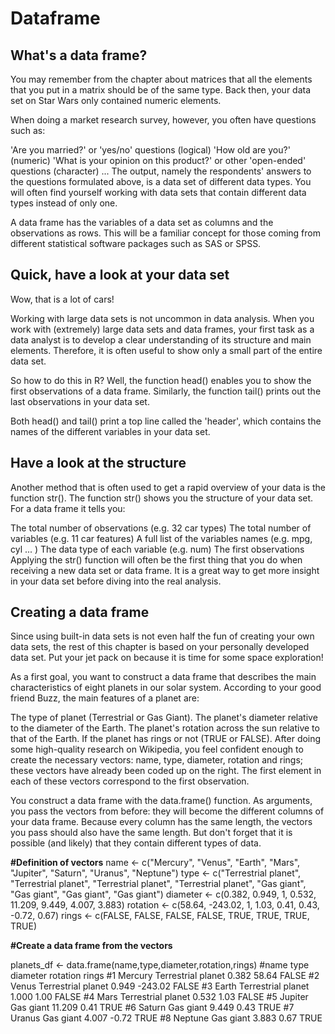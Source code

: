 # Dataframe

## What's a data frame?

You may remember from the chapter about matrices that all the elements that you put in a matrix should be of the same type. Back then, your data set on Star Wars only contained numeric elements.

When doing a market research survey, however, you often have questions such as:

'Are you married?' or 'yes/no' questions (logical)
'How old are you?' (numeric)
'What is your opinion on this product?' or other 'open-ended' questions (character)
...
The output, namely the respondents' answers to the questions formulated above, is a data set of different data types. You will often find yourself working with data sets that contain different data types instead of only one.

A data frame has the variables of a data set as columns and the observations as rows. This will be a familiar concept for those coming from different statistical software packages such as SAS or SPSS.

## Quick, have a look at your data set

Wow, that is a lot of cars!

Working with large data sets is not uncommon in data analysis. When you work with (extremely) large data sets and data frames, your first task as a data analyst is to develop a clear understanding of its structure and main elements. Therefore, it is often useful to show only a small part of the entire data set.

So how to do this in R? Well, the function head() enables you to show the first observations of a data frame. Similarly, the function tail() prints out the last observations in your data set.

Both head() and tail() print a top line called the 'header', which contains the names of the different variables in your data set.

## Have a look at the structure

Another method that is often used to get a rapid overview of your data is the function str(). The function str() shows you the structure of your data set. For a data frame it tells you:

The total number of observations (e.g. 32 car types)
The total number of variables (e.g. 11 car features)
A full list of the variables names (e.g. mpg, cyl ... )
The data type of each variable (e.g. num)
The first observations
Applying the str() function will often be the first thing that you do when receiving a new data set or data frame. It is a great way to get more insight in your data set before diving into the real analysis.

## Creating a data frame

Since using built-in data sets is not even half the fun of creating your own data sets, the rest of this chapter is based on your personally developed data set. Put your jet pack on because it is time for some space exploration!

As a first goal, you want to construct a data frame that describes the main characteristics of eight planets in our solar system. According to your good friend Buzz, the main features of a planet are:

The type of planet (Terrestrial or Gas Giant).
The planet's diameter relative to the diameter of the Earth.
The planet's rotation across the sun relative to that of the Earth.
If the planet has rings or not (TRUE or FALSE).
After doing some high-quality research on Wikipedia, you feel confident enough to create the necessary vectors: name, type, diameter, rotation and rings; these vectors have already been coded up on the right. The first element in each of these vectors correspond to the first observation.

You construct a data frame with the data.frame() function. As arguments, you pass the vectors from before: they will become the different columns of your data frame. Because every column has the same length, the vectors you pass should also have the same length. But don't forget that it is possible (and likely) that they contain different types of data.

**#Definition of vectors**
name <- c("Mercury", "Venus", "Earth", "Mars", "Jupiter", "Saturn", "Uranus", "Neptune")
type <- c("Terrestrial planet", "Terrestrial planet", "Terrestrial planet", 
          "Terrestrial planet", "Gas giant", "Gas giant", "Gas giant", "Gas giant")
diameter <- c(0.382, 0.949, 1, 0.532, 11.209, 9.449, 4.007, 3.883)
rotation <- c(58.64, -243.02, 1, 1.03, 0.41, 0.43, -0.72, 0.67)
rings <- c(FALSE, FALSE, FALSE, FALSE, TRUE, TRUE, TRUE, TRUE)

**#Create a data frame from the vectors**

planets_df <- data.frame(name,type,diameter,rotation,rings)
#name                    type diameter rotation rings
#1 Mercury Terrestrial planet    0.382    58.64 FALSE
#2   Venus Terrestrial planet    0.949  -243.02 FALSE
#3   Earth Terrestrial planet    1.000     1.00 FALSE
#4    Mars Terrestrial planet    0.532     1.03 FALSE
#5 Jupiter          Gas giant   11.209     0.41  TRUE
#6  Saturn          Gas giant    9.449     0.43  TRUE
#7  Uranus          Gas giant    4.007    -0.72  TRUE
#8 Neptune          Gas giant    3.883     0.67  TRUE
